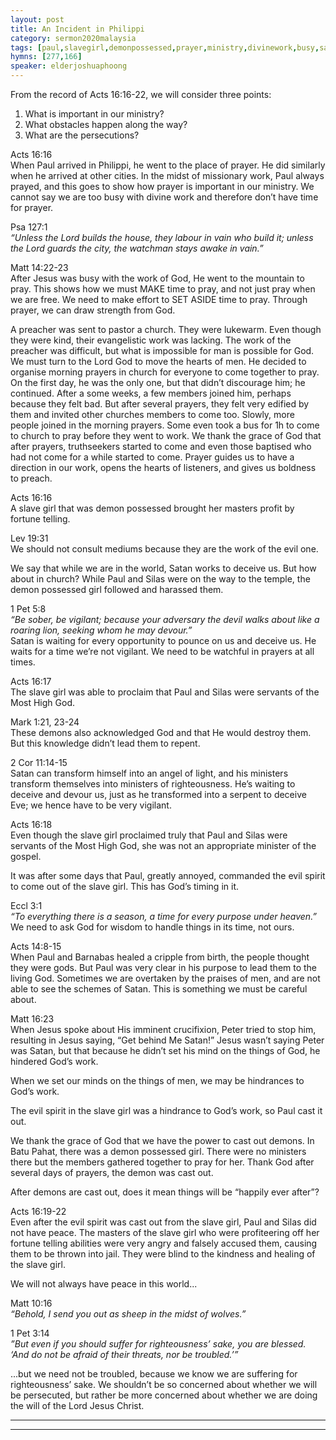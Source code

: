 ```yaml
---
layout: post
title: An Incident in Philippi
category: sermon2020malaysia
tags: [paul,slavegirl,demonpossessed,prayer,ministry,divinework,busy,satan,deceive,watchful,vigilant,evilspirit,peace,suffering,persecution]
hymns: [277,166]
speaker: elderjoshuaphoong
---
```

From the record of Acts 16:16-22, we will consider three points:  
1. What is important in our ministry?  
2. What obstacles happen along the way?  
3. What are the persecutions?  

Acts 16:16  
When Paul arrived in Philippi, he went to the place of prayer. He did similarly when he arrived at other cities. In the midst of missionary work, Paul always prayed, and this goes to show how prayer is important in our ministry. We cannot say we are too busy with divine work and therefore don’t have time for prayer. 

Psa 127:1  
*“Unless the Lord builds the house, they labour in vain who build it; unless the Lord guards the city, the watchman stays awake in vain.”*

Matt 14:22-23  
After Jesus was busy with the work of God, He went to the mountain to pray. This shows how we must MAKE time to pray, and not just pray when we are free. We need to make effort to SET ASIDE time to pray. Through prayer, we can draw strength from God. 

A preacher was sent to pastor a church. They were lukewarm. Even though they were kind, their evangelistic work was lacking. The work of the preacher was difficult, but what is impossible for man is possible for God. We must turn to the Lord God to move the hearts of men. He decided to organise morning prayers in church for everyone to come together to pray. On the first day, he was the only one, but that didn’t discourage him; he continued. After a some weeks, a few members joined him, perhaps because they felt bad. But after several prayers, they felt very edified by them and invited other churches members to come too. Slowly, more people joined in the morning prayers. Some even took a bus for 1h to come to church to pray before they went to work. We thank the grace of God that after prayers, truthseekers started to come and even those baptised who had not come for a while started to come. Prayer guides us to have a direction in our work, opens the hearts of listeners, and gives us boldness to preach. 

Acts 16:16  
A slave girl that was demon possessed brought her masters profit by fortune telling. 

Lev 19:31  
We should not consult mediums because they are the work of the evil one. 

We say that while we are in the world, Satan  works to deceive us. But how about in church? While Paul and Silas were on the way to the temple, the demon possessed girl followed and harassed them. 

1 Pet 5:8  
*“Be sober, be vigilant; because your adversary the devil walks about like a roaring lion, seeking whom he may devour.”*  
Satan is waiting for every opportunity to pounce on us and deceive us. He waits for a time we’re not vigilant. We need to be watchful in prayers at all times. 

Acts 16:17  
The slave girl was able to proclaim that Paul and Silas were servants of the Most High God.

Mark 1:21, 23-24  
These demons also acknowledged God and that He would destroy them. But this knowledge didn’t lead them to repent.

2 Cor 11:14-15  
Satan can transform himself into an angel of light, and his ministers transform themselves into ministers of righteousness. He’s waiting to deceive and devour us, just as he transformed into a serpent to deceive Eve; we hence have to be very vigilant. 

Acts 16:18  
Even though the slave girl proclaimed truly that Paul and Silas were servants of the Most High God, she was not an appropriate minister of the gospel. 

It was after some days that Paul, greatly annoyed, commanded the evil spirit to come out of the slave girl. This has God’s timing in it. 

Eccl 3:1  
*“To everything there is a season, a time for every purpose under heaven.”*  
We need to ask God for wisdom to handle things in its time, not ours. 

Acts 14:8-15  
When Paul and Barnabas healed a cripple from birth, the people thought they were gods. But Paul was very clear in his purpose to lead them to the living God. Sometimes we are overtaken by the praises of men, and are not able to see the schemes of Satan. This is something we must be careful about. 

Matt 16:23  
When Jesus spoke about His imminent crucifixion, Peter tried to stop him, resulting in Jesus saying, “Get behind Me Satan!” Jesus wasn’t saying Peter was Satan, but that because he didn’t set his mind on the things of God, he hindered God’s work.

When we set our minds on the things of men, we may be hindrances to God’s work. 

The evil spirit in the slave girl was a hindrance to God’s work, so Paul cast it out. 

We thank the grace of God that we have the power to cast out demons. In Batu Pahat, there was a demon possessed girl. There were no ministers there but the members gathered together to pray for her. Thank God after several days of prayers, the demon was cast out. 

After demons are cast out, does it mean things will be “happily ever after”?

Acts 16:19-22  
Even after the evil spirit was cast out from the slave girl, Paul and Silas did not have peace. The masters of the slave girl who were profiteering off her fortune telling abilities were very angry and falsely accused them, causing them to be thrown into jail. They were blind to the kindness and healing of the slave girl. 

We will not always have peace in this world...

Matt 10:16  
*“Behold, I send you out as sheep in the midst of wolves.”*

1 Pet 3:14  
*”But even if you should suffer for righteousness’ sake, you are blessed. ‘And do not be afraid of their threats, nor be troubled.’”*

...but we need not be troubled, because we know we are suffering for righteousness’ sake. We shouldn’t be so concerned about whether we will be persecuted, but rather be more concerned about whether we are doing the will of the Lord Jesus Christ. 
 
----
****
